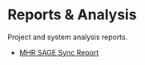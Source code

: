 # Reports & Analysis

Project and system analysis reports.

- [MHR SAGE Sync Report](MHR_SAGE_SYNC_REPORT.md)

